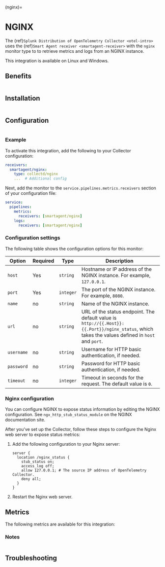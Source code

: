 (nginx)=

# NGINX

<meta name="description" content="Use this Splunk Observability Cloud integration for the NGINX monitor. See benefits, install, configuration, and metrics">

The {ref}`Splunk Distribution of OpenTelemetry Collector <otel-intro>` uses the {ref}`Smart Agent receiver <smartagent-receiver>` with the `nginx` monitor type to  to retrieve metrics and logs from an NGINX instance.

This integration is available on Linux and Windows.

## Benefits

```{include} /_includes/benefits.md
```

## Installation

```{include} /_includes/collector-installation-linux.md
```

## Configuration

```{include} /_includes/configuration.md
```

### Example

To activate this integration, add the following to your Collector configuration:

```yaml
receivers:
  smartagent/nginx:
    type: collectd/nginx
    ...  # Additional config
```

Next, add the monitor to the `service.pipelines.metrics.receivers` section of your configuration file:

```yaml
service:
  pipelines:
    metrics:
      receivers: [smartagent/nginx]
    logs:
      receivers: [smartagent/nginx]
```

### Configuration settings

The following table shows the configuration options for this monitor:

| Option | Required | Type | Description |
| --- | --- | --- | --- |
| `host` | Yes | `string` | Hostname or IP address of the NGINX instance. For example, `127.0.0.1`. |
| `port` | Yes | `integer` | The port of the NGINX instance. For example, `8080`. |
| `name` | no | `string` | Name of the NGINX instance.  |
| `url` | no | `string` | URL of the status endpoint. The default value is `http://{{.Host}}:{{.Port}}/nginx_status`, which takes the values defined in `host` and `port`. |
| `username` | no | `string` | Username for HTTP basic authentication, if needed. |
| `password` | no | `string` | Password for HTTP basic authentication, if needed. |
| `timeout` | no | `integer` | Timeout in seconds for the request. The default value is `0`. |

### Nginx configuration

You can configure NGINX to expose status information by editing the NGINX configuration. See `ngx_http_stub_status_module` on the NGINX documentation site.

After you've set up the Collector, follow these steps to configure the Nginx web server to expose status metrics:

1. Add the following configuration to your Nginx server:

   ```
   server {
     location /nginx_status {
       stub_status on;
       access_log off;
       allow 127.0.0.1; # The source IP address of OpenTelemetry Collector.
       deny all;
     }
   }
   ```

2. Restart the Nginx web server.

## Metrics

The following metrics are available for this integration:

<div class="metrics-yaml" url="https://raw.githubusercontent.com/signalfx/splunk-otel-collector/main/internal/signalfx-agent/pkg/monitors/collectd/nginx/metadata.yaml"></div>

### Notes

```{include} /_includes/metric-defs.md
```

## Troubleshooting

```{include} /_includes/troubleshooting.md
```
